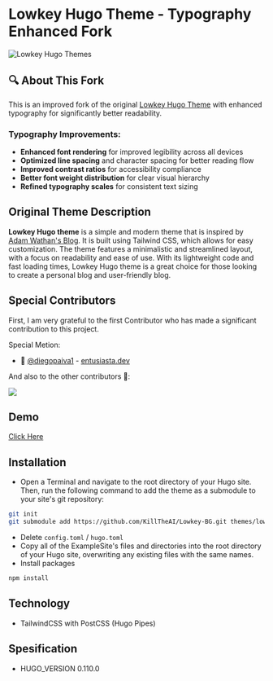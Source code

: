 # Lowkey Hugo Theme - Typography Enhanced Fork

![Lowkey Hugo Themes](https://raw.githubusercontent.com/nixentric/Lowkey-Hugo-Themes/main/cover.png)

## 🔍 About This Fork

This is an improved fork of the original [Lowkey Hugo Theme](https://github.com/nixentric/Lowkey-Hugo-Theme) with enhanced typography for significantly better readability. 

### Typography Improvements:
- **Enhanced font rendering** for improved legibility across all devices
- **Optimized line spacing** and character spacing for better reading flow
- **Improved contrast ratios** for accessibility compliance
- **Better font weight distribution** for clear visual hierarchy
- **Refined typography scales** for consistent text sizing

## Original Theme Description

**Lowkey Hugo theme** is a simple and modern theme that is inspired by [Adam Wathan's Blog](https://adamwathan.me/). It is built using Tailwind CSS, which allows for easy customization. The theme features a minimalistic and streamlined layout, with a focus on readability and ease of use. With its lightweight code and fast loading times, Lowkey Hugo theme is a great choice for those looking to create a personal blog and user-friendly blog.

## Special Contributors

First, I am very grateful to the first Contributor who has made a significant contribution to this project.

Special Metion:
- 🥇 [@diegopaiva1](https://github.com/diegopaiva1) - [entusiasta.dev](https://entusiasta.dev)


And also to the other contributors 💌:

<a href="https://github.com/nixentric/Lowkey-Hugo-Theme/graphs/contributors">
  <img src="https://contrib.rocks/image?repo=nixentric/Lowkey-Hugo-Theme" />
</a>


## Demo

[Click Here](https://lowkey-demo.pages.dev)

## Installation

- Open a Terminal and navigate to the root directory of your Hugo site. Then, run the following command to add the theme as a submodule to your site's git repository:

```bash
git init
git submodule add https://github.com/KillTheAI/Lowkey-BG.git themes/lowkey-bg
```

- Delete `config.toml` / `hugo.toml`
- Copy all of the ExampleSite's files and directories into the root directory of your Hugo site, overwriting any existing files with the same names.
- Install packages

```bash
npm install
```

## Technology
- TailwindCSS with PostCSS (Hugo Pipes)

## Spesification
- HUGO_VERSION 0.110.0
